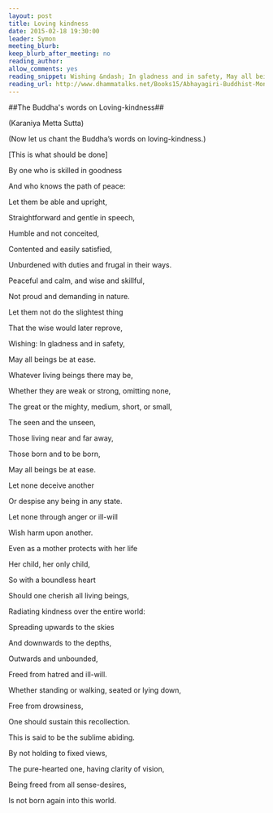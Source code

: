 ```yaml
---
layout: post
title: Loving kindness
date: 2015-02-18 19:30:00
leader: Symon
meeting_blurb: 
keep_blurb_after_meeting: no 
reading_author: 
allow_comments: yes
reading_snippet: Wishing &ndash; In gladness and in safety, May all beings be at ease.
reading_url: http://www.dhammatalks.net/Books15/Abhayagiri-Buddhist-Monastery_ChantingBook_rev2010.pdf
---
```


##The Buddha's words on Loving-kindness##

(Karaniya Metta Sutta)

(Now let us chant the Buddha’s words on loving-kindness.)

[This is what should be done]

By one who is skilled in goodness

And who knows the path of peace:

Let them be able and upright,

Straightforward and gentle in speech,

Humble and not conceited,

Contented and easily satisfied,

Unburdened with duties and frugal in their ways.

Peaceful and calm, and wise and skillful,

Not proud and demanding in nature.

Let them not do the slightest thing

That the wise would later reprove,

Wishing: In gladness and in safety,

May all beings be at ease.

Whatever living beings there may be,

Whether they are weak or strong, omitting none,

The great or the mighty, medium, short, or small,

The seen and the unseen,

Those living near and far away,

Those born and to be born,

May all beings be at ease.

Let none deceive another

Or despise any being in any state.

Let none through anger or ill-will

Wish harm upon another.

Even as a mother protects with her life

Her child, her only child,

So with a boundless heart

Should one cherish all living beings,

Radiating kindness over the entire world:

Spreading upwards to the skies

And downwards to the depths,

Outwards and unbounded,

Freed from hatred and ill-will.

Whether standing or walking, seated or lying down,

Free from drowsiness,

One should sustain this recollection.

This is said to be the sublime abiding.

By not holding to fixed views,

The pure-hearted one, having clarity of vision,

Being freed from all sense-desires,

Is not born again into this world.